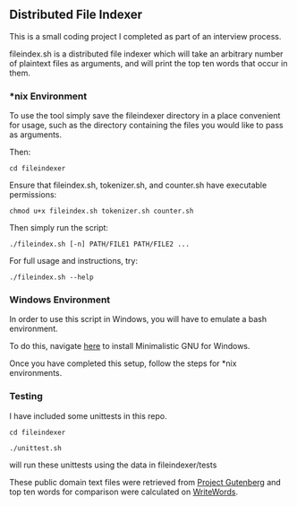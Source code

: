## Distributed File Indexer

This is a small coding project I completed as part of an interview process.

fileindex.sh is a distributed file indexer which will take an arbitrary number
of plaintext files as arguments, and will print the top ten words that occur
in them.

### *nix Environment 
To use the tool simply save the fileindexer directory in a place convenient 
for usage, such as the directory containing the files you would like to pass as arguments.

Then:

`cd fileindexer`

Ensure that fileindex.sh, tokenizer.sh, and counter.sh  have executable 
permissions:

`chmod u+x fileindex.sh tokenizer.sh counter.sh`

Then simply run the script:

`./fileindex.sh [-n] PATH/FILE1 PATH/FILE2 ...`

For full usage and instructions, try:

`./fileindex.sh --help`

### Windows Environment

In order to use this script in Windows, you will have to emulate a bash 
environment.

To do this, navigate [here](http://www.mingw.org/wiki/Getting_Started) to 
install Minimalistic GNU for Windows.

Once you have completed this setup, follow the steps for *nix environments.

### Testing

I have included some unittests in this repo.

`cd fileindexer`

`./unittest.sh`

will run these unittests using the data in fileindexer/tests

These public domain text files were retrieved from [Project Gutenberg](http://gutenburg.org)
and top ten words for comparison were calculated on [WriteWords](http://www.writewords.org.uk/word_count.asp).

